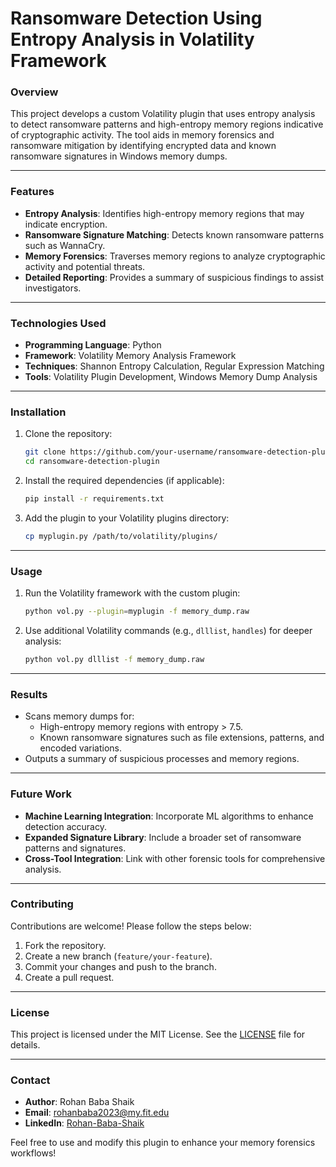 # Ransomware Detection Using Entropy Analysis in Volatility Framework

### **Overview**
This project develops a custom Volatility plugin that uses entropy analysis to detect ransomware patterns and high-entropy memory regions indicative of cryptographic activity. The tool aids in memory forensics and ransomware mitigation by identifying encrypted data and known ransomware signatures in Windows memory dumps.

---

### **Features**
- **Entropy Analysis**: Identifies high-entropy memory regions that may indicate encryption.
- **Ransomware Signature Matching**: Detects known ransomware patterns such as WannaCry.
- **Memory Forensics**: Traverses memory regions to analyze cryptographic activity and potential threats.
- **Detailed Reporting**: Provides a summary of suspicious findings to assist investigators.

---

### **Technologies Used**
- **Programming Language**: Python
- **Framework**: Volatility Memory Analysis Framework
- **Techniques**: Shannon Entropy Calculation, Regular Expression Matching
- **Tools**: Volatility Plugin Development, Windows Memory Dump Analysis

---

### **Installation**
1. Clone the repository:
   ```bash
   git clone https://github.com/your-username/ransomware-detection-plugin.git
   cd ransomware-detection-plugin
   ```
2. Install the required dependencies (if applicable):
   ```bash
   pip install -r requirements.txt
   ```
3. Add the plugin to your Volatility plugins directory:
   ```bash
   cp myplugin.py /path/to/volatility/plugins/
   ```

---

### **Usage**
1. Run the Volatility framework with the custom plugin:
   ```bash
   python vol.py --plugin=myplugin -f memory_dump.raw
   ```
2. Use additional Volatility commands (e.g., `dlllist`, `handles`) for deeper analysis:
   ```bash
   python vol.py dlllist -f memory_dump.raw
   ```

---

### **Results**
- Scans memory dumps for:
  - High-entropy memory regions with entropy > 7.5.
  - Known ransomware signatures such as file extensions, patterns, and encoded variations.
- Outputs a summary of suspicious processes and memory regions.

---

### **Future Work**
- **Machine Learning Integration**: Incorporate ML algorithms to enhance detection accuracy.
- **Expanded Signature Library**: Include a broader set of ransomware patterns and signatures.
- **Cross-Tool Integration**: Link with other forensic tools for comprehensive analysis.

---

### **Contributing**
Contributions are welcome! Please follow the steps below:
1. Fork the repository.
2. Create a new branch (`feature/your-feature`).
3. Commit your changes and push to the branch.
4. Create a pull request.

---

### **License**
This project is licensed under the MIT License. See the [LICENSE](LICENSE) file for details.

---

### **Contact**
- **Author**: Rohan Baba Shaik  
- **Email**: [rohanbaba2023@my.fit.edu](mailto:shaikrohanbaba@gmail.com)  
- **LinkedIn**: [Rohan-Baba-Shaik](https://www.linkedin.com/in/rohan-baba-shaik-49353b207/)  

Feel free to use and modify this plugin to enhance your memory forensics workflows!
